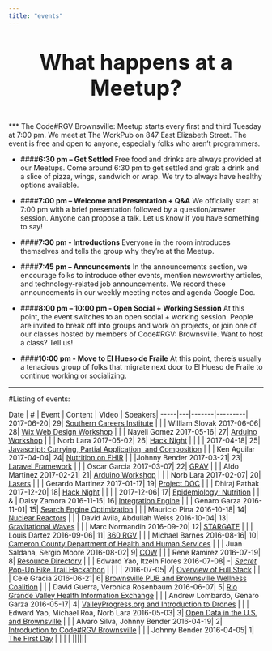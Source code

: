 ```yaml
---
title: "events"
---
```


<p style="text-align: center; font-size: 300%; font-weight:bold;">
What happens at a Meetup?
</p>
***
The Code#RGV Brownsville: Meetup starts every first and third Tuesday at 7:00 pm. We meet at The WorkPub on 847 East Elizabeth Street. The event is free and open to anyone, especially folks who aren’t programmers.

+ ####**6:30 pm – Get Settled**
  Free food and drinks are always provided at our Meetups. Come around 6:30 pm to get settled and grab a drink and a slice of pizza, wings, sandwich or wrap. We try to always have healthy options available.

+ ####**7:00 pm – Welcome and Presentation + Q&A**
  We officially start at 7:00 pm with a brief presentation followed by a question/answer session. Anyone can propose a talk. Let us know if you have something to say!

+ ####**7:30 pm - Introductions**
  Everyone in the room introduces themselves and tells the group why they’re at the Meetup.

+ ####**7:45 pm – Announcements**
  In the announcements section, we encourage folks to introduce other events, mention newsworthy articles, and technology-related job announcements. We record these announcements in our weekly meeting notes and agenda Google Doc.

+ ####**8:00 pm – 10:00 pm - Open Social + Working Session**
At this point, the event switches to an open social + working session. People are invited to break off into groups and work on projects, or join one of our classes hosted by members of Code#RGV: Brownsville. Want to host a class? Tell us!

+ ####**10:00 pm - Move to El Hueso de Fraile**
At this point, there’s usually a tenacious group of folks that migrate next door to El Hueso de Fraile to continue working or socializing.

***

#Listing of events:

Date | # | Event | Content | Video | Speakers|
-----|---|-------|---------|
2017-06-20| 29| [Southern Careers Institute](https://www.facebook.com/events/446909582351629/) | [<i class="fa fa-info-circle" aria-hidden="true"></i>](http://www.scitexas.edu/) | | William Slovak
2017-06-06| 28| [Wix Web Design Workshop](https://www.facebook.com/events/124974144744935/) | [<i class="fa fa-slideshare" aria-hidden="true"></i>](https://docs.google.com/presentation/d/1e4nRVHEjuoRgGYN8HWpkppL3mr6l2wE0PGMnEf7m5mg/edit?usp=sharing) [<i class="fa fa-info-circle" aria-hidden="true"></i>](https://www.wix.com/) | [<i class="fa fa-video-camera" aria-hidden="true"></i>](https://www.facebook.com/codergvbrownsville/videos/1819075155074323/) | Nayeli Gomez
2017-05-16| 27| [Arduino Workshop](https://www.facebook.com/events/1308710035882364/) | [<i class="fa fa-info-circle" aria-hidden="true"></i>](https://www.arduino.cc/) | | Norb Lara
2017-05-02| 26| [Hack Night](https://www.facebook.com/events/1330216183733091/) | | | |
2017-04-18| 25| [Javascript: Currying, Partial Application, and Composition](https://www.facebook.com/events/732180300240557/) | [<i class="fa fa-github-alt" aria-hidden="true"></i>](https://github.com/piq9117/compositionTalk)| [<i class="fa fa-video-camera" aria-hidden="true"></i>](https://www.facebook.com/codergvbrownsville/videos/1792772777704561/) | Ken Aguilar
2017-04-04| 24| [Nutrition on FHIR](https://www.facebook.com/events/678930188958271/) | [<i class="fa fa-slideshare" aria-hidden="true"></i>](https://drive.google.com/file/d/0B_LMs7B2LDYvWlBxV2duZFhveTA/view?usp=sharing) [<i class="fa fa-info-circle" aria-hidden="true"></i>](http://www.hl7.org/fhir/) | |Johnny Bender
2017-03-21| 23| [Laravel Framework](https://www.facebook.com/events/1216843111765699/) | [<i class="fa fa-info-circle" aria-hidden="true"></i>](https://laravel.com/) | [<i class="fa fa-video-camera" aria-hidden="true"></i>](https://www.facebook.com/johnnypbender/videos/vb.679756671/10155111825091672/?type=2&theater) | Oscar Garcia
2017-03-07| 22| [GRAV](https://www.facebook.com/events/747913215386047/) | [<i class="fa fa-info-circle" aria-hidden="true"></i>](https://getgrav.org/) | | Aldo Martinez
2017-02-21|	21|	[Arduino Workshop](https://www.facebook.com/events/969914836473646/) | [<i class="fa fa-info-circle" aria-hidden="true"></i>](https://www.arduino.cc/) | | Norb Lara
2017-02-07|	20|	[Lasers](https://www.facebook.com/events/753320381481754/) | | | Gerardo Martinez
2017-01-17|	19|	[Project DOC](https://www.facebook.com/events/154631715029417/) | [<i class="fa fa-info-circle" aria-hidden="true"></i>](https://www.pwc.com/us/en/health-industries/DoubleJump.html) | | Dhiraj Pathak
2017-12-20|	18|	[Hack Night](https://www.facebook.com/events/569874219880193/) | | | |
2017-12-06|	17|	[Epidemiology: Nutrition](https://www.facebook.com/events/1823881687849727/) | | [<i class="fa fa-video-camera" aria-hidden="true"></i>](https://www.facebook.com/codergvbrownsville/videos/1715996588715514/) & [<i class="fa fa-video-camera" aria-hidden="true"></i>](https://www.facebook.com/codergvbrownsville/videos/1716005255381314/)| Daisy Zamora
2016-11-15|	16|	[Integration Engine](https://www.facebook.com/events/1817022961917074/) | [<i class="fa fa-info-circle" aria-hidden="true"></i>](http://rgvhie.org/) | | Genaro Garza
2016-11-01|	15|	[Search Engine Optimization](https://www.facebook.com/events/1346127542112267/) | | | Mauricio Pina
2016-10-18|	14|	[Nuclear Reactors](https://www.facebook.com/events/965993420189443/) | | [<i class="fa fa-video-camera" aria-hidden="true"></i>](https://www.facebook.com/codergvbrownsville/videos/1687088301606343/)| David Avila, Abdullah Weiss
2016-10-04|	13|	[Gravitational Waves](https://www.facebook.com/events/1768206486786869/) | | | Marc Normandin
2016-09-20|	12|	[STARGATE](https://www.facebook.com/events/343697212634525/) | [<i class="fa fa-info-circle" aria-hidden="true"></i>](http://www.utrgv.edu/stargate/) | [<i class="fa fa-video-camera" aria-hidden="true"></i>](https://www.facebook.com/codergvbrownsville/videos/1671100906538416/)| Louis Dartez
2016-09-06|	11|	[360 RGV](https://www.facebook.com/events/1657542251224510/) | [<i class="fa fa-info-circle" aria-hidden="true"></i>](http://www.360rgv.com/) | [<i class="fa fa-video-camera" aria-hidden="true"></i>](https://www.facebook.com/codergvbrownsville/videos/1663750293940144/) | Michael Barnes
2016-08-16|	10|	[Cameron County Department of Health and Human Services](https://www.facebook.com/events/1049465525140539/) | [<i class="fa fa-info-circle" aria-hidden="true"></i>](http://www.co.cameron.tx.us/) | [<i class="fa fa-video-camera" aria-hidden="true"></i>](https://www.facebook.com/codergvbrownsville/videos/1652368875078286/) | Juan Saldana, Sergio Moore
2016-08-02|	9| [COW](https://www.facebook.com/events/1752591338352737/) | [<i class="fa fa-info-circle" aria-hidden="true"></i>](http://www.codergv.org/programs/cow/) | [<i class="fa fa-video-camera" aria-hidden="true"></i>](https://www.facebook.com/codergvbrownsville/videos/1644996219148885/)| Rene Ramirez
2016-07-19|	8| [Resource Directory](https://www.facebook.com/events/129387614161338/) | | [<i class="fa fa-video-camera" aria-hidden="true"></i>](https://www.facebook.com/codergvbrownsville/videos/1637490219899485/) | Edward Yao, Itzelh Flores
2016-07-08|	-| [*Secret* Pop-Up Bike Trail Hackathon](https://goo.gl/F72vWb) | | | |
2016-07-05|	7| [Overview of Full Stack](https://www.facebook.com/events/217535031973989/) | | [<i class="fa fa-video-camera" aria-hidden="true"></i>](https://www.facebook.com/codergvbrownsville/videos/1630169917298182/) | Cele Gracia
2016-06-21|	6| [Brownsville PUB and Brownsville Wellness Coalition](https://www.facebook.com/events/1150950568258839/) | [<i class="fa fa-info-circle" aria-hidden="true"></i>](http://www.brownsville-pub.com/) [<i class="fa fa-info-circle" aria-hidden="true"></i>](https://www.brownsvillewellnesscoalition.com/) | | David Guerra, Veronica Rosenbaum
2016-06-07|	5| [Rio Grande Valley Health Information Exchange](https://www.facebook.com/events/111332255955852/) | [<i class="fa fa-info-circle" aria-hidden="true"></i>](http://rgvhie.org/) | [<i class="fa fa-video-camera" aria-hidden="true"></i>](https://www.facebook.com/codergvbrownsville/videos/1616796068635567/)| Andrew Lombardo, Genaro Garza
2016-05-17|	4| [ValleyProgress.org and Introduction to Drones](https://www.facebook.com/events/864037550385029/) | [<i class="fa fa-info-circle" aria-hidden="true"></i>](valleyprogress.org) | | Edward Yao, Michael Roa, Norb Lara
2016-05-03|	3| [Open Data in the U.S. and Brownsville](https://www.facebook.com/events/1267715809923659/) | | | Alvaro Silva, Johnny Bender
2016-04-19|	2| [Introduction to Code#RGV Brownsville](https://www.facebook.com/events/1032954170085752/) | [<i class="fa fa-info-circle" aria-hidden="true"></i>](https://www.codeforamerica.org/)| | Johnny Bender
2016-04-05|	1| [The First Day](https://www.facebook.com/events/607420792747611/) | | | |
||||||
